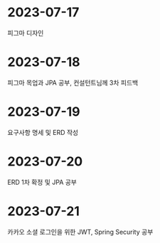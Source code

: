 # 2023-07-17
피그마 디자인

# 2023-07-18
피그마 목업과 JPA 공부, 컨설턴트님께 3차 피드백

# 2023-07-19
요구사항 명세 및 ERD 작성

# 2023-07-20
ERD 1차 확정 및 JPA 공부

# 2023-07-21
카카오 소셜 로그인을 위한 JWT, Spring Security 공부
